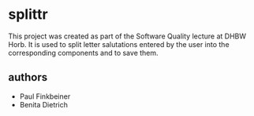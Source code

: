 # splittr

This project was created as part of the Software Quality lecture at DHBW Horb. It is used to split letter salutations entered by the user into the corresponding components and to save them.

## authors
* Paul Finkbeiner
* Benita Dietrich
